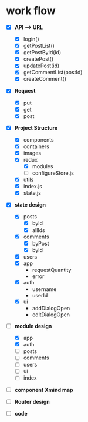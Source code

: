# work flow
* [x] **API --> URL**
	* [x] login()
	* [x] getPostList()
	* [x] getPostById(id)
	* [x] createPost()
	* [x] updatePost(id)
	* [x] getCommentList(postId)
	* [x] createComment()
* [x] **Request**
	* [x] put
	* [x] get
	* [x] post
* [x] **Project Structure**
  * [x] components
  * [x] containers
  * [x] images
  * [x] redux
    * [x] modules
    * [ ] configureStore.js
  * [x] utils
  * [x] index.js
  * [x] state.js
* [x] **state design**
  * [x] posts
    * [x] byId
    * [x] allIds
  * [x] comments
  	* [x] byPost
    * [x] byId
  * [x] users
  * [x] app
    * requestQuantity
    * error
  * [x] auth
  	* username
  	* userId
  * [x] ui
  	* addDialogOpen
  	* editDialogOpen
* [ ] **module design**
  * [x] app
  * [x] auth
  * [ ] posts
  * [ ] comments
  * [ ] users
  * [ ] ui
  * [ ] index
* [ ] **component Xmind map**
* [ ] **Router design**
* [ ] **code**  

